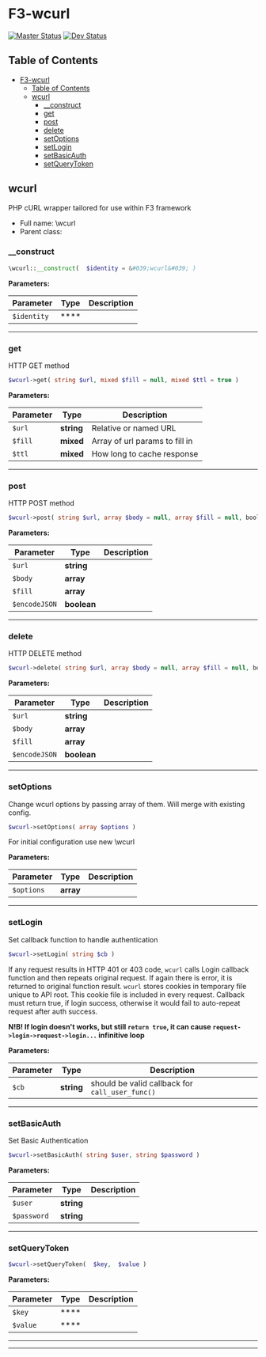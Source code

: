 # F3-wcurl

[![Master Status](https://travis-ci.com/Pilskalns/f3-wcurl.svg?branch=master)](https://travis-ci.com/Pilskalns/f3-wcurl)
[![Dev Status](https://travis-ci.com/Pilskalns/f3-wcurl.svg?branch=dev)](https://travis-ci.com/Pilskalns/f3-wcurl)

## Table of Contents

- [F3-wcurl](#f3-wcurl)
    - [Table of Contents](#table-of-contents)
    - [wcurl](#wcurl)
        - [__construct](#construct)
        - [get](#get)
        - [post](#post)
        - [delete](#delete)
        - [setOptions](#setoptions)
        - [setLogin](#setlogin)
        - [setBasicAuth](#setbasicauth)
        - [setQueryToken](#setquerytoken)

## wcurl

PHP cURL wrapper tailored for use within F3 framework



* Full name: \wcurl
* Parent class: 


### __construct



``` php
\wcurl::__construct(  $identity = &#039;wcurl&#039; )
```




**Parameters:**

| Parameter | Type | Description |
|-----------|------|-------------|
| `$identity` | **** |  |




---

### get

HTTP GET method

``` php
$wcurl->get( string $url, mixed $fill = null, mixed $ttl = true )
```




**Parameters:**

| Parameter | Type | Description |
|-----------|------|-------------|
| `$url` | **string** | Relative or named URL |
| `$fill` | **mixed** | Array of url params to fill in |
| `$ttl` | **mixed** | How long to cache response |




---

### post

HTTP POST method

``` php
$wcurl->post( string $url, array $body = null, array $fill = null, boolean $encodeJSON = true ): array
```




**Parameters:**

| Parameter | Type | Description |
|-----------|------|-------------|
| `$url` | **string** |  |
| `$body` | **array** |  |
| `$fill` | **array** |  |
| `$encodeJSON` | **boolean** |  |




---

### delete

HTTP DELETE method

``` php
$wcurl->delete( string $url, array $body = null, array $fill = null, boolean $encodeJSON = true ): array
```




**Parameters:**

| Parameter | Type | Description |
|-----------|------|-------------|
| `$url` | **string** |  |
| `$body` | **array** |  |
| `$fill` | **array** |  |
| `$encodeJSON` | **boolean** |  |




---

### setOptions

Change wcurl options by passing array of them. Will merge with existing config.

``` php
$wcurl->setOptions( array $options )
```

For initial configuration use new \wcurl


**Parameters:**

| Parameter | Type | Description |
|-----------|------|-------------|
| `$options` | **array** |  |




---

### setLogin

Set callback function to handle authentication

``` php
$wcurl->setLogin( string $cb )
```

If any request results in HTTP 401 or 403 code, `wcurl` calls Login callback function and then repeats original request. If again there is error, it is returned to original function result. `wcurl` stores cookies in temporary file unique to API root. This cookie file is included in every request.
Callback must return true, if login success, otherwise it would fail to auto-repeat request after auth success.

**N!B! If login doesn't works, but still `return true`, it can cause `request->login->request->login...` infinitive loop**


**Parameters:**

| Parameter | Type | Description |
|-----------|------|-------------|
| `$cb` | **string** | should be valid callback for `call_user_func()` |




---

### setBasicAuth

Set Basic Authentication

``` php
$wcurl->setBasicAuth( string $user, string $password )
```




**Parameters:**

| Parameter | Type | Description |
|-----------|------|-------------|
| `$user` | **string** |  |
| `$password` | **string** |  |




---

### setQueryToken



``` php
$wcurl->setQueryToken(  $key,  $value )
```




**Parameters:**

| Parameter | Type | Description |
|-----------|------|-------------|
| `$key` | **** |  |
| `$value` | **** |  |




---



--------
